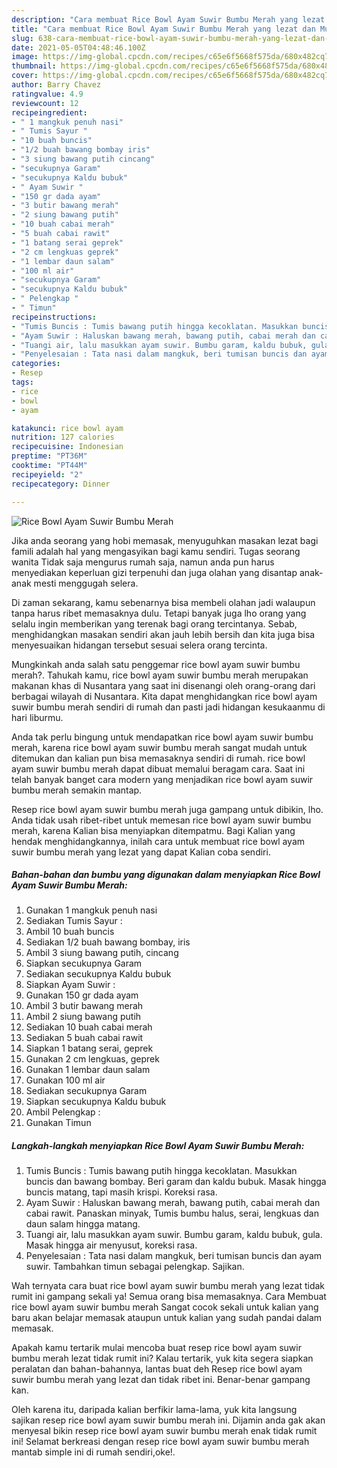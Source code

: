 ```yaml
---
description: "Cara membuat Rice Bowl Ayam Suwir Bumbu Merah yang lezat dan Mudah Dibuat"
title: "Cara membuat Rice Bowl Ayam Suwir Bumbu Merah yang lezat dan Mudah Dibuat"
slug: 638-cara-membuat-rice-bowl-ayam-suwir-bumbu-merah-yang-lezat-dan-mudah-dibuat
date: 2021-05-05T04:48:46.100Z
image: https://img-global.cpcdn.com/recipes/c65e6f5668f575da/680x482cq70/rice-bowl-ayam-suwir-bumbu-merah-foto-resep-utama.jpg
thumbnail: https://img-global.cpcdn.com/recipes/c65e6f5668f575da/680x482cq70/rice-bowl-ayam-suwir-bumbu-merah-foto-resep-utama.jpg
cover: https://img-global.cpcdn.com/recipes/c65e6f5668f575da/680x482cq70/rice-bowl-ayam-suwir-bumbu-merah-foto-resep-utama.jpg
author: Barry Chavez
ratingvalue: 4.9
reviewcount: 12
recipeingredient:
- " 1 mangkuk penuh nasi"
- " Tumis Sayur "
- "10 buah buncis"
- "1/2 buah bawang bombay iris"
- "3 siung bawang putih cincang"
- "secukupnya Garam"
- "secukupnya Kaldu bubuk"
- " Ayam Suwir "
- "150 gr dada ayam"
- "3 butir bawang merah"
- "2 siung bawang putih"
- "10 buah cabai merah"
- "5 buah cabai rawit"
- "1 batang serai geprek"
- "2 cm lengkuas geprek"
- "1 lembar daun salam"
- "100 ml air"
- "secukupnya Garam"
- "secukupnya Kaldu bubuk"
- " Pelengkap "
- " Timun"
recipeinstructions:
- "Tumis Buncis : Tumis bawang putih hingga kecoklatan. Masukkan buncis dan bawang bombay. Beri garam dan kaldu bubuk. Masak hingga buncis matang, tapi masih krispi. Koreksi rasa."
- "Ayam Suwir : Haluskan bawang merah, bawang putih, cabai merah dan cabai rawit. Panaskan minyak, Tumis bumbu halus, serai, lengkuas dan daun salam hingga matang."
- "Tuangi air, lalu masukkan ayam suwir. Bumbu garam, kaldu bubuk, gula. Masak hingga air menyusut, koreksi rasa."
- "Penyelesaian : Tata nasi dalam mangkuk, beri tumisan buncis dan ayam suwir. Tambahkan timun sebagai pelengkap. Sajikan."
categories:
- Resep
tags:
- rice
- bowl
- ayam

katakunci: rice bowl ayam 
nutrition: 127 calories
recipecuisine: Indonesian
preptime: "PT36M"
cooktime: "PT44M"
recipeyield: "2"
recipecategory: Dinner

---
```



![Rice Bowl Ayam Suwir Bumbu Merah](https://img-global.cpcdn.com/recipes/c65e6f5668f575da/680x482cq70/rice-bowl-ayam-suwir-bumbu-merah-foto-resep-utama.jpg)

Jika anda seorang yang hobi memasak, menyuguhkan masakan lezat bagi famili adalah hal yang mengasyikan bagi kamu sendiri. Tugas seorang  wanita Tidak saja mengurus rumah saja, namun anda pun harus menyediakan keperluan gizi terpenuhi dan juga olahan yang disantap anak-anak mesti menggugah selera.

Di zaman  sekarang, kamu sebenarnya bisa membeli olahan jadi walaupun tanpa harus ribet memasaknya dulu. Tetapi banyak juga lho orang yang selalu ingin memberikan yang terenak bagi orang tercintanya. Sebab, menghidangkan masakan sendiri akan jauh lebih bersih dan kita juga bisa menyesuaikan hidangan tersebut sesuai selera orang tercinta. 



Mungkinkah anda salah satu penggemar rice bowl ayam suwir bumbu merah?. Tahukah kamu, rice bowl ayam suwir bumbu merah merupakan makanan khas di Nusantara yang saat ini disenangi oleh orang-orang dari berbagai wilayah di Nusantara. Kita dapat menghidangkan rice bowl ayam suwir bumbu merah sendiri di rumah dan pasti jadi hidangan kesukaanmu di hari liburmu.

Anda tak perlu bingung untuk mendapatkan rice bowl ayam suwir bumbu merah, karena rice bowl ayam suwir bumbu merah sangat mudah untuk ditemukan dan kalian pun bisa memasaknya sendiri di rumah. rice bowl ayam suwir bumbu merah dapat dibuat memalui beragam cara. Saat ini telah banyak banget cara modern yang menjadikan rice bowl ayam suwir bumbu merah semakin mantap.

Resep rice bowl ayam suwir bumbu merah juga gampang untuk dibikin, lho. Anda tidak usah ribet-ribet untuk memesan rice bowl ayam suwir bumbu merah, karena Kalian bisa menyiapkan ditempatmu. Bagi Kalian yang hendak menghidangkannya, inilah cara untuk membuat rice bowl ayam suwir bumbu merah yang lezat yang dapat Kalian coba sendiri.

<!--inarticleads1-->

##### Bahan-bahan dan bumbu yang digunakan dalam menyiapkan Rice Bowl Ayam Suwir Bumbu Merah:

1. Gunakan  1 mangkuk penuh nasi
1. Sediakan  Tumis Sayur :
1. Ambil 10 buah buncis
1. Sediakan 1/2 buah bawang bombay, iris
1. Ambil 3 siung bawang putih, cincang
1. Siapkan secukupnya Garam
1. Sediakan secukupnya Kaldu bubuk
1. Siapkan  Ayam Suwir :
1. Gunakan 150 gr dada ayam
1. Ambil 3 butir bawang merah
1. Ambil 2 siung bawang putih
1. Sediakan 10 buah cabai merah
1. Sediakan 5 buah cabai rawit
1. Siapkan 1 batang serai, geprek
1. Gunakan 2 cm lengkuas, geprek
1. Gunakan 1 lembar daun salam
1. Gunakan 100 ml air
1. Sediakan secukupnya Garam
1. Siapkan secukupnya Kaldu bubuk
1. Ambil  Pelengkap :
1. Gunakan  Timun




<!--inarticleads2-->

##### Langkah-langkah menyiapkan Rice Bowl Ayam Suwir Bumbu Merah:

1. Tumis Buncis : Tumis bawang putih hingga kecoklatan. Masukkan buncis dan bawang bombay. Beri garam dan kaldu bubuk. Masak hingga buncis matang, tapi masih krispi. Koreksi rasa.
1. Ayam Suwir : Haluskan bawang merah, bawang putih, cabai merah dan cabai rawit. Panaskan minyak, Tumis bumbu halus, serai, lengkuas dan daun salam hingga matang.
1. Tuangi air, lalu masukkan ayam suwir. Bumbu garam, kaldu bubuk, gula. Masak hingga air menyusut, koreksi rasa.
1. Penyelesaian : Tata nasi dalam mangkuk, beri tumisan buncis dan ayam suwir. Tambahkan timun sebagai pelengkap. Sajikan.




Wah ternyata cara buat rice bowl ayam suwir bumbu merah yang lezat tidak rumit ini gampang sekali ya! Semua orang bisa memasaknya. Cara Membuat rice bowl ayam suwir bumbu merah Sangat cocok sekali untuk kalian yang baru akan belajar memasak ataupun untuk kalian yang sudah pandai dalam memasak.

Apakah kamu tertarik mulai mencoba buat resep rice bowl ayam suwir bumbu merah lezat tidak rumit ini? Kalau tertarik, yuk kita segera siapkan peralatan dan bahan-bahannya, lantas buat deh Resep rice bowl ayam suwir bumbu merah yang lezat dan tidak ribet ini. Benar-benar gampang kan. 

Oleh karena itu, daripada kalian berfikir lama-lama, yuk kita langsung sajikan resep rice bowl ayam suwir bumbu merah ini. Dijamin anda gak akan menyesal bikin resep rice bowl ayam suwir bumbu merah enak tidak rumit ini! Selamat berkreasi dengan resep rice bowl ayam suwir bumbu merah mantab simple ini di rumah sendiri,oke!.

